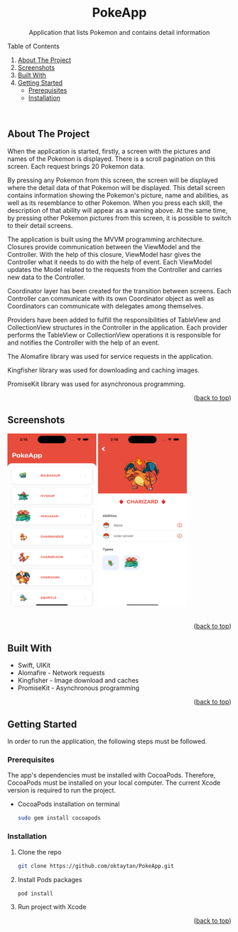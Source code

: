 <a name="readme-top"></a>

<!-- PROJECT LOGO -->
<br />
<div align="center">
  <h1 align="center">PokeApp</h1>
  <p align="center">Application that lists Pokemon and contains detail information</p>
</div>

<!-- TABLE OF CONTENTS -->
<summary>Table of Contents</summary>
<ol>
  <li><a href="#about-the-project">About The Project</a></li>
  <li><a href="#screenshots">Screenshots</a></li>
  <li><a href="#built-with">Built With</a></li>
  <li>
    <a href="#getting-started">Getting Started</a>
    <ul>
      <li><a href="#prerequisites">Prerequisites</a></li>
      <li><a href="#installation">Installation</a></li>
    </ul>
  </li>
</ol>
<br />


<!-- ABOUT THE PROJECT -->
## About The Project

When the application is started, firstly, a screen with the pictures and names of the Pokemon is displayed. There is a scroll pagination on this screen. Each request brings 20 Pokemon data.

By pressing any Pokemon from this screen, the screen will be displayed where the detail data of that Pokemon will be displayed. This detail screen contains information showing the Pokemon's picture, name and abilities, as well as its resemblance to other Pokemon. When you press each skill, the description of that ability will appear as a warning above.
At the same time, by pressing other Pokemon pictures from this screen, it is possible to switch to their detail screens.

The application is built using the MVVM programming architecture.
Closures provide communication between the ViewModel and the Controller. With the help of this closure, ViewModel hasr gives the Controller what it needs to do with the help of event. Each ViewModel updates the Model related to the requests from the Controller and carries new data to the Controller.

Coordinator layer has been created for the transition between screens. Each Controller can communicate with its own Coordinator object as well as Coordinators can communicate with delegates among themselves.

Providers have been added to fulfill the responsibilities of TableView and CollectionView structures in the Controller in the application. Each provider performs the TableView or CollectionView operations it is responsible for and notifies the Controller with the help of an event.

The Alomafire library was used for service requests in the application.

Kingfisher library was used for downloading and caching images.

PromiseKit library was used for asynchronous programming.

<p align="right">(<a href="#readme-top">back to top</a>)</p>


<!-- SCREENSHOTS -->
## Screenshots

<div>
  <img src="ss_01.png" width="200" height="390">      <img src="ss_02.png" width="200" height="390">
</div>
<br />

<p align="right">(<a href="#readme-top">back to top</a>)</p>


<!-- BUILD WITH -->
## Built With

* Swift, UIKit
* Alomafire - Network requests
* Kingfisher - Image download and caches
* PromiseKit - Asynchronous programming

<p align="right">(<a href="#readme-top">back to top</a>)</p>



<!-- GETTING STARTED -->
## Getting Started

In order to run the application, the following steps must be followed.

### Prerequisites

The app's dependencies must be installed with CocoaPods. Therefore, CocoaPods must be installed on your local computer. The current Xcode version is required to run the project.

* CocoaPods installation on terminal
  ```sh
  sudo gem install cocoapods
  ```

### Installation

1. Clone the repo
   ```sh
   git clone https://github.com/oktaytan/PokeApp.git
   ```
2. Install Pods packages
   ```sh
   pod install
   ```
3. Run project with Xcode

<p align="right">(<a href="#readme-top">back to top</a>)</p>
